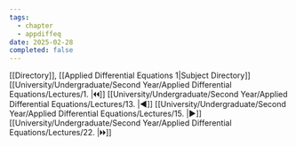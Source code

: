 ```yaml
---
tags:
  - chapter
  - appdiffeq
date: 2025-02-28
completed: false
---
```

[[Directory]], [[Applied Differential Equations 1|Subject Directory]]
[[University/Undergraduate/Second Year/Applied Differential Equations/Lectures/1. |🞀🞀]] [[University/Undergraduate/Second Year/Applied Differential Equations/Lectures/13. |◀]] [[University/Undergraduate/Second Year/Applied Differential Equations/Lectures/15. |▶]] [[University/Undergraduate/Second Year/Applied Differential Equations/Lectures/22. |🞂🞂]]
# 
## 
### 